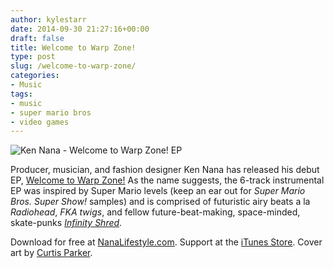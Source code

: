 ```yaml
---
author: kylestarr
date: 2014-09-30 21:27:16+00:00
draft: false
title: Welcome to Warp Zone!
type: post
slug: /welcome-to-warp-zone/
categories:
- Music
tags:
- music
- super mario bros
- video games
---
```


![Ken Nana - Welcome to Warp Zone! EP](/ken-nana-welcome-to-warp-zone.png)

Producer, musician, and fashion designer Ken Nana has released his debut EP, [Welcome to Warp Zone!](http://www.nanalifestyle.com) As the name suggests, the 6-track instrumental EP was inspired by Super Mario levels (keep an ear out for _Super Mario Bros. Super Show!_ samples) and is comprised of futuristic airy beats a la _Radiohead_, _FKA twigs_, and fellow future-beat-making, space-minded, skate-punks [_Infinity Shred_](http://infinityshred.com).

Download for free at [NanaLifestyle.com](http://www.nanalifestyle.com). Support at the [iTunes Store](https://itunes.apple.com/us/album/welcome-to-warp-zone!-ep/id924171152). Cover art by [Curtis Parker](http://vimeo.com/103874249).
